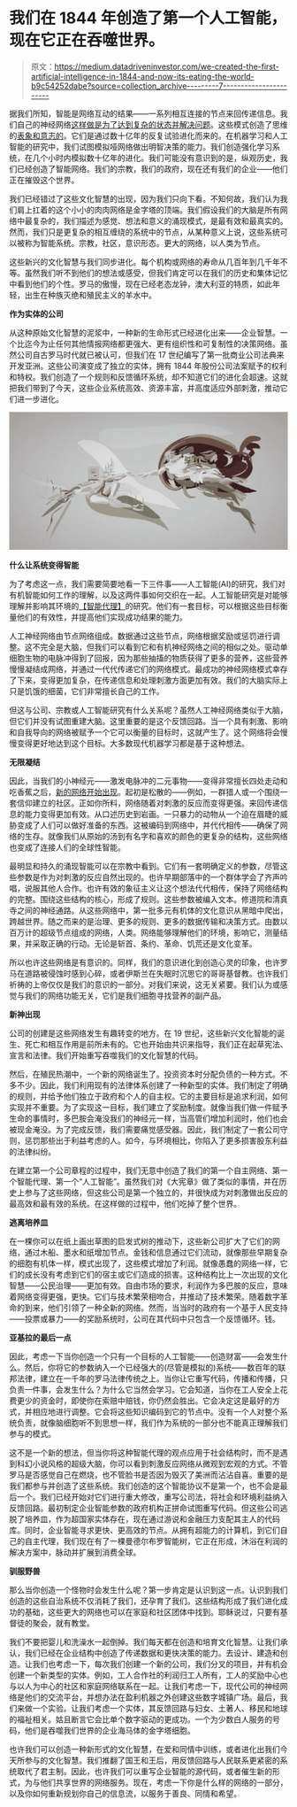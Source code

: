 # 我们在 1844 年创造了第一个人工智能，现在它正在吞噬世界。

> 原文：<https://medium.datadriveninvestor.com/we-created-the-first-artificial-intelligence-in-1844-and-now-its-eating-the-world-b9c54252dabe?source=collection_archive---------7----------------------->

据我们所知，智能是网络互动的结果——一系列相互连接的节点来回传递信息。我们自己的神经网络[这样做是为了达到复杂的状态并解决问题](https://www.cell.com/trends/cognitive-sciences/fulltext/S1364-6613(17)30221-8)。这些模式创造了思维的[表象和意志的](https://www.bbc.com/news/science-environment-39482345)。它们是通过数十亿年的反复试验进化而来的。在机器学习和人工智能的研究中，我们试图模拟哑网络做出明智决策的能力。我们创造强化学习系统，在几个小时内模拟数十亿年的进化。我们可能没有意识到的是，纵观历史，我们已经创造了智能网络。我们的宗教，我们的政府，现在还有我们的企业——他们正在摧毁这个世界。

我们已经错过了这些文化智慧的出现，因为我们只向下看。不知何故，我们认为我们肩上扛着的这个小小的肉肉网络是金字塔的顶端。我们假设我们的大脑是所有网络中最复杂的，我们描述为感觉、想法和意义的涌现模式，是最有效和最真实的。然而，我们只是更复杂的相互缠绕的系统中的节点，从某种意义上说，这些系统可以被称为智能系统。宗教，社区，意识形态。更大的网络，以人类为节点。

这些新兴的文化智慧与我们同步进化。每个机构或网络的寿命从几百年到几千年不等。虽然我们听不到他们的想法或感受，但我们肯定可以在我们的历史和集体记忆中看到他们的个性。罗马的傲慢，现在已经老态龙钟，澳大利亚的特质，如此年轻，出生在种族灭绝和殖民主义的羊水中。

**作为实体的公司**

从这种原始文化智慧的泥浆中，一种新的生命形式已经进化出来——企业智慧。一个比迄今为止任何其他情报网络都更强大、更有组织性和可复制性的决策网络。虽然公司自古罗马时代就已被认可，但我们在 17 世纪编写了第一批商业公司法典来开发亚洲。这些公司演变成了独立的实体，拥有 1844 年股份公司法案赋予的权利和特权。我们创造了一个规则和反馈循环系统，却不知道它们的进化会超速。这就把我们带到了今天，这些企业系统高效、资源丰富，并高度适应外部刺激，推动它们进一步进化。

![](img/74e9accffdb702bde86eecd0ff9637aa.png)

**什么让系统变得智能**

为了考虑这一点，我们需要简要地看一下三件事——人工智能(AI)的研究，我们对有机智能如何工作的理解，以及这两件事如何交织在一起。人工智能研究是对能够理解并影响其环境的[【智能代理】](https://faculty.psau.edu.sa/filedownload/doc-7-pdf-a154ffbcec538a4161a406abf62f5b76-original.pdf)的研究。他们有一套目标，可以根据这些目标衡量他们的有效性，并提高他们实现成功结果的能力。

人工神经网络由节点网络组成。数据通过这些节点，网络根据奖励或惩罚进行调整。这不完全是大脑，但我们可以看到它和有机神经网络之间的相似之处。驱动单细胞生物的电脉冲得到了回报，因为那些抽搐的物质获得了更多的营养，这些营养慢慢凝结成网络，并通过一代代传递它们的网络模式。最成功的神经网络模式幸存了下来，变得更加复杂，在传递信息和处理刺激方面更加有效。我们的大脑实际上只是饥饿的细菌，它们非常擅长自己的工作。

但这与公司、宗教或人工智能研究有什么关系呢？虽然人工神经网络类似于大脑，但它们并没有试图重建大脑。这里重要的是这个反馈回路。当一个具有刺激、影响和自我导向的网络被赋予一个它可以衡量的目标时，这就产生了。这个网络将会慢慢变得更好地达到这个目标。大多数现代机器学习都是基于这种想法。

**无限凝结**

因此，当我们的小神经元——激发电脉冲的二元事物——变得非常擅长四处走动和吃香蕉之后，[新的网络开始出现](https://ideas.ted.com/are-we-living-in-a-post-truth-era-yes-but-thats-because-were-a-post-truth-species/)。起初是松散的——例如，一群猎人或一个围绕一套信仰建立的社区。正如你所料，网络随着对刺激的反应而变得更强。来回传递信息的能力变得更加有效。从口述历史到岩画。一只暴力的动物从一个迫在眉睫的威胁变成了人们可以做好准备的东西。这被编码到网络中，并代代相传——确保了网络的生存。就像我们从原始的汤到有名字和喜欢的颜色的更复杂的结构，这些网络也变成了连接人们的全球性智能。

最明显和持久的涌现智能可以在宗教中看到。它们有一套明确定义的参数，尽管这些参数是作为对刺激的反应自然出现的。也许早期部落中的一个群体学会了齐声吟唱，说服其他人合作。也许有效的象征主义让这个想法代代相传，保持了网络结构的完整。围绕这些结构的核心，形成了规则。这些参数被编入文本。修道院和清真寺之间的神经通路。从这些网络中，第一批多元有机体的文化意识从黑暗中爬出，跨越世界。随之而来的是治理、更多的规则、更多的数据传输和决策方式。由数以百万计的超级节点组成的网络，人类。网络能够理解他们的环境，影响它，测量结果，并采取正确的行动。无论是斩首、条约、革命、饥荒还是文化变革。

所以也许这些网络是有意识的。同样，我们的意识进化到创造心灵的印象，也许罗马在道路被侵蚀时感到心碎，或者伊斯兰在失眠时沉思它的哥哥基督教。也许我们祈祷的上帝仅仅是我们的意识的一部分。对我们来说，这无关紧要。我们认为或感觉与我们的网络功能无关，它们是我们细胞寻找营养的副产品。

**新神出现**

公司的创建是这些网络发生有趣转变的地方。在 19 世纪，这些新兴文化智能的诞生、死亡和相互作用是前所未有的。它也开始由共识来指导，我们正在起草宪法、宣言和法律。我们开始重写吞噬我们的文化智慧的代码。

然后，在殖民热潮中，一个新的网络诞生了。投资资本时分配负债的一种方式。不多不少。因此，我们利用现有的法律体系创建了一种新型的实体。我们制定了明确的规则，并给予他们独立于政府和个人的自主权。它的主要目标是追求利润，如何实现并不重要。为了实现这一目标，我们建立了奖励制度。就像当我们做一件赋予生命的事情时，多巴胺会淹没我们的神经元一样，当高管们增加利润时，他们也会被现金淹没。为了完成反馈，我们需要痛觉感受器。因此，我们制定了一套公司守则，惩罚那些出于利益考虑的人。如今，与环境相比，你陷入了更多损害股东利益的法律纠纷。

在建立第一个公司章程的过程中，我们无意中创造了我们的第一个自主网络、第一个智能代理、第一个“人工智能”。虽然我们对《大宪章》做了类似的事情，并在历史上参与了这些网络，但这些公司是第一个独立的，并很快成为对刺激做出反应的最高效和最有效的系统。在这样做的过程中，他们吃掉了整个世界。

**逃离培养皿**

在一棵你可以在纸上画出草图的启发式树的推动下，这些新公司扩大了它们的网络，通过木船、墨水和纸增加节点。金钱和信息通过它们流动，就像那些早期复杂的细胞有机体一样，模式出现了，这些模式增加了利润。就像愚蠢的网络一样，它们的成长没有考虑到它们的宿主或它们造成的损害。这种结构比上一次出现的文化智慧——公民治理——更加有效。自由市场的要求，利润作为多巴胺的反应，意味着网络变得更强，更快。它们与技术繁荣相吻合，并推动了技术繁荣。随着数字革命的到来，他们引领了一种全新的网络。然而，当当时的政府有一个基于人民支持——投票或暴力——的奖励系统时，公司在其代码中只包含一个反馈循环。钱。

**亚基拉的最后一点**

因此，考虑一下当你创造一个只有一个目标的人工智能——创造财富——会发生什么。然后，你将它的参数纳入一个已经强大的(尽管是模拟的)系统——数百年的联邦法律，建立在一千年的罗马法律传统之上。当你让它重写代码，传播和传播，只负责一件事，会发生什么？为什么它当然会学习。它会知道，当你在工人安全上花费更少的资金时，即使你在索赔中赔钱，你仍然会胜出。它会决定这是最好的方式，并相应地进行调整。它会将这些知识编码到它的节点中。没有一个人对整个系统负责，就像脑细胞听不到思想一样，我们作为系统的一部分也不能真正理解我们参与的模式。

这不是一个新的想法，但当你将这种智能代理的观点应用于社会结构时，而不是遇到科幻小说风格的超级大脑，你可以看到刺激反应网络从微观到宏观的方式。不管罗马是否感觉自己在燃烧，也不管脸书是否因为毁灭了美洲而沾沾自喜。重要的是我们都参与并创造了这些系统。我们创造的这个智能协议不是第一个，也不会是最后一个。我们已经开始对它们进行重大修改，重写公司法，将社会和环境利益纳入反馈回路。最初制定企业智能参数的政府机构正拼命试图重写代码。但这些公司逃脱了培养皿，作为超国家实体存在，现在通过游说和金融压力支配其主人的代码库。同时，企业智能寻求更快、更高效的节点。从拥有超能力的计算机，到它们自己的自主代理，我们现在有了一棵曼德尔布罗智能树，它正在形成，沐浴在利润的解决方案中，脉动并扩展到消费全球。

**驯服野兽**

那么当你创造一个怪物时会发生什么呢？第一步肯定是认识到这一点。认识到我们创造的这些自治系统不仅消耗了我们，还孕育了我们。这些结构形成了我们进化成功的基础，这些更大的网络也可以在家庭和社区团体中找到。耶稣说过，只要有基督徒的聚会，就有教堂。

我们不要把婴儿和洗澡水一起倒掉。我们每天都在创造和培育文化智慧。让我们承认，我们已经在企业结构中创造了传递数据和更快决策的能力。去设计、建造和创造。让我们也考虑一下，每次我们创建一个新的公司，我们分叉的项目，并有机会创建一个新类型的实体。例如，工人合作社的利润归工人所有，工人的奖励中心也与以人为中心的社区和家庭网络联系在一起。让我们考虑一下，现代公司的神经网络是他们的交流平台，并想办法在盈利机器之外创建这些数字城镇广场。最后，我们来做一个实验。让我们考虑一个实体，其反馈回路与妇女、土著人、移民和地球的福祉相关。姑且断言它会比单个数字驱动的更成功。一个为少数白人服务的号码，他们是吞噬我们世界的企业海马体的金字塔细胞。

也许我们可以创造一种新形式的文化智慧，在爱和同情中训练，或者进化出我们今天所参与的文化智慧。我们推翻了国王和王后，用反馈回路与人民联系更紧密的系统取代了君主制。因此，也许我们可以重写企业智能的源代码，或者催生新的形式，为与他们共享世界的网络服务。现在，考虑一下你是什么样的网络的一部分，以及你如何重新规划你自己的信息流，以服务于善良、同情和希望。